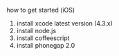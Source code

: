 how to get started (iOS)

1. install xcode latest version (4.3.x)
2. install node.js
3. install coffeescript
4. install phonegap 2.0
